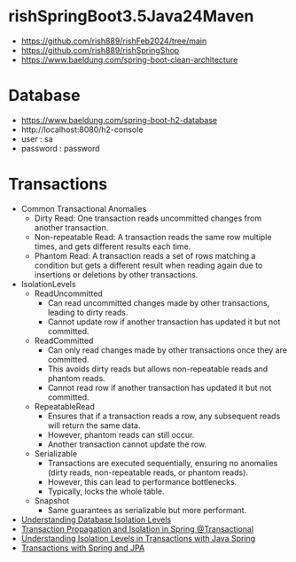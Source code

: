 # rishSpringBoot3.5Java24Maven
* https://github.com/rish889/rishFeb2024/tree/main
* https://github.com/rish889/rishSpringShop
* https://www.baeldung.com/spring-boot-clean-architecture

# Database
* https://www.baeldung.com/spring-boot-h2-database
* http://localhost:8080/h2-console
* user : sa
* password : password

# Transactions
* Common Transactional Anomalies
  * Dirty Read: One transaction reads uncommitted changes from another transaction.
  * Non-repeatable Read: A transaction reads the same row multiple times, and gets different results each time.
  * Phantom Read: A transaction reads a set of rows matching a condition but gets a different result when reading again due to insertions or deletions by other transactions.
* IsolationLevels
  * ReadUncommitted
    * Can read uncommitted changes made by other transactions, leading to dirty reads.
    * Cannot update row if another transaction has updated it but not committed.
  * ReadCommitted
    * Can only read changes made by other transactions once they are committed.
    * This avoids dirty reads but allows non-repeatable reads and phantom reads.
    * Cannot read row if another transaction has updated it but not committed.
  * RepeatableRead
    * Ensures that if a transaction reads a row, any subsequent reads will return the same data. 
    * However, phantom reads can still occur.
    * Another transaction cannot update the row.
  * Serializable
    * Transactions are executed sequentially, ensuring no anomalies (dirty reads, non-repeatable reads, or phantom reads).
    * However, this can lead to performance bottlenecks.
    * Typically, locks the whole table.
  * Snapshot
    * Same guarantees as serializable but more performant.
* [Understanding Database Isolation Levels](https://medium.com/nerd-for-tech/understanding-database-isolation-levels-c4ebcd55c6b9)
* [Transaction Propagation and Isolation in Spring @Transactional](https://www.baeldung.com/spring-transactional-propagation-isolation)
* [Understanding Isolation Levels in Transactions with Java Spring](https://medium.com/@a.r.m.monesan_9577/understanding-isolation-levels-in-transactions-with-java-spring-c414b43b6df1)
* [Transactions with Spring and JPA](https://www.baeldung.com/transaction-configuration-with-jpa-and-spring)